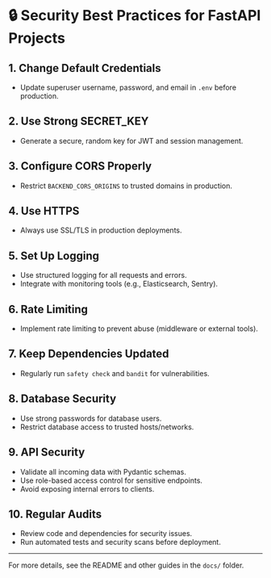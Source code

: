 # 🔒 Security Best Practices for FastAPI Projects

## 1. Change Default Credentials
- Update superuser username, password, and email in `.env` before production.

## 2. Use Strong SECRET_KEY
- Generate a secure, random key for JWT and session management.

## 3. Configure CORS Properly
- Restrict `BACKEND_CORS_ORIGINS` to trusted domains in production.

## 4. Use HTTPS
- Always use SSL/TLS in production deployments.

## 5. Set Up Logging
- Use structured logging for all requests and errors.
- Integrate with monitoring tools (e.g., Elasticsearch, Sentry).

## 6. Rate Limiting
- Implement rate limiting to prevent abuse (middleware or external tools).

## 7. Keep Dependencies Updated
- Regularly run `safety check` and `bandit` for vulnerabilities.

## 8. Database Security
- Use strong passwords for database users.
- Restrict database access to trusted hosts/networks.

## 9. API Security
- Validate all incoming data with Pydantic schemas.
- Use role-based access control for sensitive endpoints.
- Avoid exposing internal errors to clients.

## 10. Regular Audits
- Review code and dependencies for security issues.
- Run automated tests and security scans before deployment.

---

For more details, see the README and other guides in the `docs/` folder.
